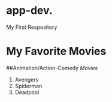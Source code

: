 # app-dev.
My First Respository
# My Favorite Movies
##Animation/Action-Comedy
*Movies*
1. Avengers
2. Spiderman
3. Deadpool
